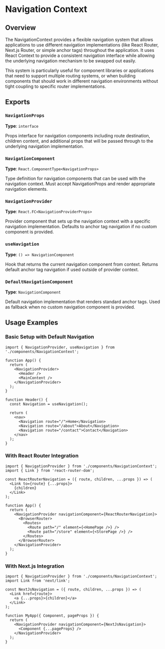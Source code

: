 # Navigation Context

## Overview

The NavigationContext provides a flexible navigation system that allows applications to use different navigation implementations (like React Router, Next.js Router, or simple anchor tags) throughout the application. It uses React Context to provide a consistent navigation interface while allowing the underlying navigation mechanism to be swapped out easily.

This system is particularly useful for component libraries or applications that need to support multiple routing systems, or when building components that should work in different navigation environments without tight coupling to specific router implementations.

## Exports

### `NavigationProps`
**Type**: `interface`

Props interface for navigation components including route destination, children content, and additional props that will be passed through to the underlying navigation implementation.

### `NavigationComponent`
**Type**: `React.ComponentType<NavigationProps>`

Type definition for navigation components that can be used with the navigation context. Must accept NavigationProps and render appropriate navigation elements.

### `NavigationProvider`
**Type**: `React.FC<NavigationProviderProps>`

Provider component that sets up the navigation context with a specific navigation implementation. Defaults to anchor tag navigation if no custom component is provided.

### `useNavigation`
**Type**: `() => NavigationComponent`

Hook that returns the current navigation component from context. Returns default anchor tag navigation if used outside of provider context.

### `DefaultNavigationComponent`
**Type**: `NavigationComponent`

Default navigation implementation that renders standard anchor tags. Used as fallback when no custom navigation component is provided.

## Usage Examples

### Basic Setup with Default Navigation
```tsx
import { NavigationProvider, useNavigation } from './components/NavigationContext';

function App() {
  return (
    <NavigationProvider>
      <Header />
      <MainContent />
    </NavigationProvider>
  );
}

function Header() {
  const Navigation = useNavigation();
  
  return (
    <nav>
      <Navigation route="/">Home</Navigation>
      <Navigation route="/about">About</Navigation>
      <Navigation route="/contact">Contact</Navigation>
    </nav>
  );
}
```

### With React Router Integration
```tsx
import { NavigationProvider } from './components/NavigationContext';
import { Link } from 'react-router-dom';

const ReactRouterNavigation = ({ route, children, ...props }) => (
  <Link to={route} {...props}>
    {children}
  </Link>
);

function App() {
  return (
    <NavigationProvider navigationComponent={ReactRouterNavigation}>
      <BrowserRouter>
        <Routes>
          <Route path="/" element={<HomePage />} />
          <Route path="/store" element={<StorePage />} />
        </Routes>
      </BrowserRouter>
    </NavigationProvider>
  );
}
```

### With Next.js Integration
```tsx
import { NavigationProvider } from './components/NavigationContext';
import Link from 'next/link';

const NextJsNavigation = ({ route, children, ...props }) => (
  <Link href={route}>
    <a {...props}>{children}</a>
  </Link>
);

function MyApp({ Component, pageProps }) {
  return (
    <NavigationProvider navigationComponent={NextJsNavigation}>
      <Component {...pageProps} />
    </NavigationProvider>
  );
}
```

